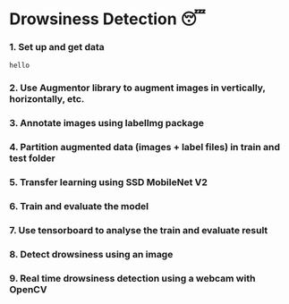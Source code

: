 # Drowsiness Detection 😴

### 1. Set up and get data
```
hello
```
### 2. Use Augmentor library to augment images in vertically, horizontally, etc. 
### 3. Annotate images using labelImg package
### 4. Partition augmented data (images + label files) in train and test folder 
### 5. Transfer learning using SSD MobileNet V2 
### 6. Train and evaluate the model
### 7. Use tensorboard to analyse the train and evaluate result 
### 8. Detect drowsiness using an image 
### 9. Real time drowsiness detection using a webcam with OpenCV 
